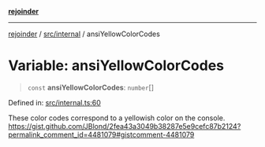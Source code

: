 [**rejoinder**](../../../README.md)

***

[rejoinder](../../../README.md) / [src/internal](../README.md) / ansiYellowColorCodes

# Variable: ansiYellowColorCodes

> `const` **ansiYellowColorCodes**: `number`[]

Defined in: [src/internal.ts:60](https://github.com/Xunnamius/rejoinder/blob/f0345f969b3e8ccfc9a4dc96e3a670ff5e335f69/src/internal.ts#L60)

These color codes correspond to a yellowish color on the console.
https://gist.github.com/JBlond/2fea43a3049b38287e5e9cefc87b2124?permalink_comment_id=4481079#gistcomment-4481079
